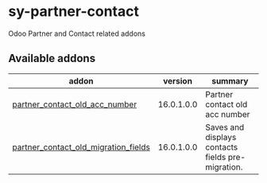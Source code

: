# sy-partner-contact
Odoo Partner and Contact related addons

[//]: # (addons)

Available addons
----------------
addon | version | summary
--- | --- | ---
[partner_contact_old_acc_number](partner_contact_old_acc_number/) | 16.0.1.0.0 | Partner contact old acc number
[partner_contact_old_migration_fields](partner_contact_old_migration_fields/) | 16.0.1.0.0 | Saves and displays contacts fields pre-migration.

[//]: # (end addons)
